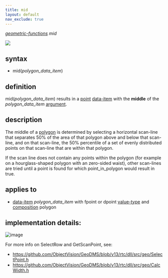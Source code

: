 ```yaml
---
title: mid
layout: default
nav_exclude: true
---
```

*[geometric-functions](geometric-functions) mid*

![](../assets/img/GUI/centroid_function.png)

## syntax

- mid(*polygon_data_item*)

## definition

mid(*polygon_data_item*) results in a [point](point) [data-item](data-item) with the **middle** of the *polygon_data_item* [argument](argument).

## description

The middle of a [polygon](polygon) is determined by selecting a horizontal scan-line that separates 50% of the area of that polygon above and below that scan-line, and on that scan-line, the 50% percentile of a set of evenly distributed points on that scan-line that are within that polygon.

If the scan line does not contain any points within the polygon (for example on a hourglass-shaped polygon with an zero-sided waist), other scan-lines are  tried until a point is found for which point_in_polygon would result in true.

## applies to

- [data-item](data-item) *polygon_data_item* with fpoint or dpoint [value-type](value-type) and [composition](composition) polygon



## implementation details:
![image](https://github.com/ObjectVision/GeoDMS/assets/2284361/5a7d3698-72e9-46ec-a152-dd8a0c50b192)

For more info on SelectRow and GetScanPoint, see: 
- https://github.com/ObjectVision/GeoDMS/blob/v13/rtc/dll/src/geo/SelectPoint.h
- https://github.com/ObjectVision/GeoDMS/blob/v13/rtc/dll/src/geo/CalcWidth.h

